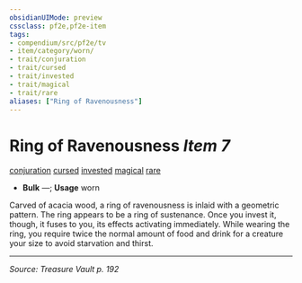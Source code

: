 ```yaml
---
obsidianUIMode: preview
cssclass: pf2e,pf2e-item
tags:
- compendium/src/pf2e/tv
- item/category/worn/
- trait/conjuration
- trait/cursed
- trait/invested
- trait/magical
- trait/rare
aliases: ["Ring of Ravenousness"]
---
```

# Ring of Ravenousness *Item 7*  
[conjuration](conjuration.md "Conjuration School Trait")  [cursed](cursed-gmg.md "Cursed Item Trait")  [invested](invested.md "Invested Item Trait")  [magical](magical.md "Magical Item Trait")  [rare](rare.md "Rare Rarity Trait")  

- **Bulk** —; **Usage** worn

Carved of acacia wood, a ring of ravenousness is inlaid with a geometric pattern. The ring appears to be a ring of sustenance. Once you invest it, though, it fuses to you, its effects activating immediately. While wearing the ring, you require twice the normal amount of food and drink for a creature your size to avoid starvation and thirst.


---
*Source: Treasure Vault p. 192*